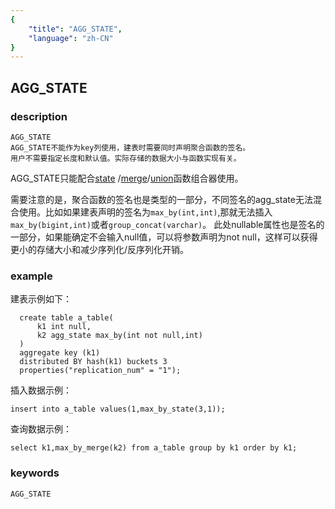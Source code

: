 ```yaml
---
{
    "title": "AGG_STATE",
    "language": "zh-CN"
}
---
```


<!-- 
Licensed to the Apache Software Foundation (ASF) under one
or more contributor license agreements.  See the NOTICE file
distributed with this work for additional information
regarding copyright ownership.  The ASF licenses this file
to you under the Apache License, Version 2.0 (the
"License"); you may not use this file except in compliance
with the License.  You may obtain a copy of the License at

  http://www.apache.org/licenses/LICENSE-2.0

Unless required by applicable law or agreed to in writing,
software distributed under the License is distributed on an
"AS IS" BASIS, WITHOUT WARRANTIES OR CONDITIONS OF ANY
KIND, either express or implied.  See the License for the
specific language governing permissions and limitations
under the License.
-->

## AGG_STATE
### description
    AGG_STATE
    AGG_STATE不能作为key列使用，建表时需要同时声明聚合函数的签名。
    用户不需要指定长度和默认值。实际存储的数据大小与函数实现有关。
    
  AGG_STATE只能配合[state](../../sql-functions/combinators/state.md)
    /[merge](../../sql-functions/combinators/merge.md)/[union](../..//sql-functions/combinators/union.md)函数组合器使用。
    
  需要注意的是，聚合函数的签名也是类型的一部分，不同签名的agg_state无法混合使用。比如如果建表声明的签名为`max_by(int,int)`,那就无法插入`max_by(bigint,int)`或者`group_concat(varchar)`。
  此处nullable属性也是签名的一部分，如果能确定不会输入null值，可以将参数声明为not null，这样可以获得更小的存储大小和减少序列化/反序列化开销。

### example

建表示例如下：

      create table a_table(
          k1 int null,
          k2 agg_state max_by(int not null,int)
      )
      aggregate key (k1)
      distributed BY hash(k1) buckets 3
      properties("replication_num" = "1");

插入数据示例：

    insert into a_table values(1,max_by_state(3,1));

查询数据示例：

    select k1,max_by_merge(k2) from a_table group by k1 order by k1;

### keywords

    AGG_STATE
